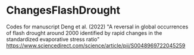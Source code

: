 # ChangesFlashDrought

Codes for manuscript Deng et al. (2022) "A reversal in global occurrences of flash drought around 2000 identified by rapid changes in the standardized evaporative stress ratio" 
https://www.sciencedirect.com/science/article/pii/S0048969722045259
